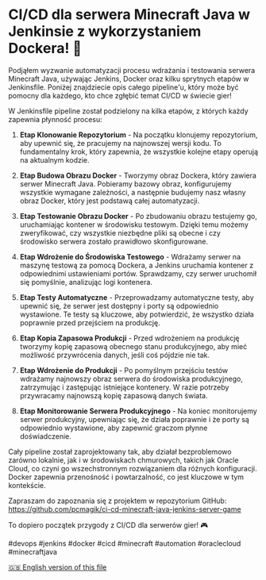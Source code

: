 # CI/CD dla serwera Minecraft Java w Jenkinsie z wykorzystaniem Dockera! 🚀

Podjąłem wyzwanie automatyzacji procesu wdrażania i testowania serwera Minecraft Java, używając Jenkins, Docker oraz kilku sprytnych etapów w Jenkinsfile. Poniżej znajdziecie opis całego pipeline'u, który może być pomocny dla każdego, kto chce zgłębić temat CI/CD w świecie gier!

W Jenkinsfile pipeline został podzielony na kilka etapów, z których każdy zapewnia płynność procesu:

1. **Etap Klonowanie Repozytorium** - Na początku klonujemy repozytorium, aby upewnić się, że pracujemy na najnowszej wersji kodu. To fundamentalny krok, który zapewnia, że wszystkie kolejne etapy operują na aktualnym kodzie.

2. **Etap Budowa Obrazu Docker** - Tworzymy obraz Dockera, który zawiera serwer Minecraft Java. Pobieramy bazowy obraz, konfigurujemy wszystkie wymagane zależności, a następnie budujemy nasz własny obraz Docker, który jest podstawą całej automatyzacji.

3. **Etap Testowanie Obrazu Docker** - Po zbudowaniu obrazu testujemy go, uruchamiając kontener w środowisku testowym. Dzięki temu możemy zweryfikować, czy wszystkie niezbędne pliki są obecne i czy środowisko serwera zostało prawidłowo skonfigurowane.

4. **Etap Wdrożenie do Środowiska Testowego** - Wdrażamy serwer na maszynę testową za pomocą Dockera, a Jenkins uruchamia kontener z odpowiednimi ustawieniami portów. Sprawdzamy, czy serwer uruchomił się pomyślnie, analizując logi kontenera.

5. **Etap Testy Automatyczne** - Przeprowadzamy automatyczne testy, aby upewnić się, że serwer jest dostępny i porty są odpowiednio wystawione. Te testy są kluczowe, aby potwierdzić, że wszystko działa poprawnie przed przejściem na produkcję.

6. **Etap Kopia Zapasowa Produkcji** - Przed wdrożeniem na produkcję tworzymy kopię zapasową obecnego stanu produkcyjnego, aby mieć możliwość przywrócenia danych, jeśli coś pójdzie nie tak.

7. **Etap Wdrożenie do Produkcji** - Po pomyślnym przejściu testów wdrażamy najnowszy obraz serwera do środowiska produkcyjnego, zatrzymując i zastępując istniejące kontenery. W razie potrzeby przywracamy najnowszą kopię zapasową danych świata.

8. **Etap Monitorowanie Serwera Produkcyjnego** - Na koniec monitorujemy serwer produkcyjny, upewniając się, że działa poprawnie i że porty są odpowiednio wystawione, aby zapewnić graczom płynne doświadczenie.

Cały pipeline został zaprojektowany tak, aby działał bezproblemowo zarówno lokalnie, jak i w środowiskach chmurowych, takich jak Oracle Cloud, co czyni go wszechstronnym rozwiązaniem dla różnych konfiguracji. Docker zapewnia przenośność i powtarzalność, co jest kluczowe w tym kontekście.

Zapraszam do zapoznania się z projektem w repozytorium GitHub:
https://github.com/pcmagik/ci-cd-minecraft-java-jenkins-server-game

To dopiero początek przygody z CI/CD dla serwerów gier! 🎮

#devops #jenkins #docker #cicd #minecraft #automation #oraclecloud #minecraftjava

[🇬🇧 English version of this file](README.md)
